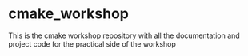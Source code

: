 # cmake_workshop
This is the cmake workshop repository with all the documentation and project code for the practical side of the workshop
